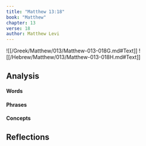 ```yaml
---
title: "Matthew 13:18"
book: "Matthew"
chapter: 13
verse: 18
author: Matthew Levi
---
```

![[/Greek/Matthew/013/Matthew-013-018G.md#Text]]
![[/Hebrew/Matthew/013/Matthew-013-018H.md#Text]]

## Analysis

#### Words

#### Phrases

#### Concepts

## Reflections
